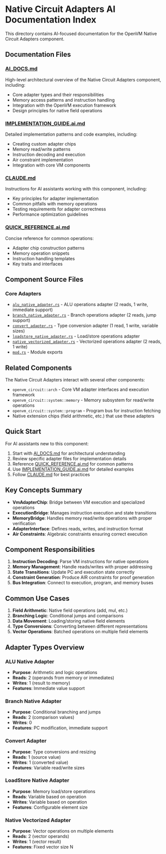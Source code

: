 # Native Circuit Adapters AI Documentation Index

This directory contains AI-focused documentation for the OpenVM Native Circuit Adapters component.

## Documentation Files

### [AI_DOCS.md](./AI_DOCS.md)
High-level architectural overview of the Native Circuit Adapters component, including:
- Core adapter types and their responsibilities
- Memory access patterns and instruction handling
- Integration with the OpenVM execution framework
- Design principles for native field operations

### [IMPLEMENTATION_GUIDE.ai.md](./IMPLEMENTATION_GUIDE.ai.md)
Detailed implementation patterns and code examples, including:
- Creating custom adapter chips
- Memory read/write patterns
- Instruction decoding and execution
- Air constraint implementation
- Integration with core VM components

### [CLAUDE.md](./CLAUDE.md)
Instructions for AI assistants working with this component, including:
- Key principles for adapter implementation
- Common pitfalls with memory operations
- Testing requirements for adapter correctness
- Performance optimization guidelines

### [QUICK_REFERENCE.ai.md](./QUICK_REFERENCE.ai.md)
Concise reference for common operations:
- Adapter chip construction patterns
- Memory operation snippets
- Instruction handling templates
- Key traits and interfaces

## Component Source Files

### Core Adapters
- [`alu_native_adapter.rs`](./alu_native_adapter.rs) - ALU operations adapter (2 reads, 1 write, immediate support)
- [`branch_native_adapter.rs`](./branch_native_adapter.rs) - Branch operations adapter (2 reads, jump support)
- [`convert_adapter.rs`](./convert_adapter.rs) - Type conversion adapter (1 read, 1 write, variable sizes)
- [`loadstore_native_adapter.rs`](./loadstore_native_adapter.rs) - Load/store operations adapter
- [`native_vectorized_adapter.rs`](./native_vectorized_adapter.rs) - Vectorized operations adapter (2 reads, 1 write)
- [`mod.rs`](./mod.rs) - Module exports

## Related Components

The Native Circuit Adapters interact with several other components:
- `openvm_circuit::arch` - Core VM adapter interfaces and execution framework
- `openvm_circuit::system::memory` - Memory subsystem for read/write operations
- `openvm_circuit::system::program` - Program bus for instruction fetching
- Native extension chips (field arithmetic, etc.) that use these adapters

## Quick Start

For AI assistants new to this component:
1. Start with [AI_DOCS.md](./AI_DOCS.md) for architectural understanding
2. Review specific adapter files for implementation details
3. Reference [QUICK_REFERENCE.ai.md](./QUICK_REFERENCE.ai.md) for common patterns
4. Use [IMPLEMENTATION_GUIDE.ai.md](./IMPLEMENTATION_GUIDE.ai.md) for detailed examples
5. Follow [CLAUDE.md](./CLAUDE.md) for best practices

## Key Concepts Summary

- **VmAdapterChip**: Bridge between VM execution and specialized operations
- **ExecutionBridge**: Manages instruction execution and state transitions
- **MemoryBridge**: Handles memory read/write operations with proper verification
- **AdapterInterface**: Defines reads, writes, and instruction format
- **Air Constraints**: Algebraic constraints ensuring correct execution

## Component Responsibilities

1. **Instruction Decoding**: Parse VM instructions for native operations
2. **Memory Management**: Handle reads/writes with proper addressing
3. **State Transitions**: Update PC and execution state correctly
4. **Constraint Generation**: Produce AIR constraints for proof generation
5. **Bus Integration**: Connect to execution, program, and memory buses

## Common Use Cases

1. **Field Arithmetic**: Native field operations (add, mul, etc.)
2. **Branching Logic**: Conditional jumps and comparisons
3. **Data Movement**: Loading/storing native field elements
4. **Type Conversions**: Converting between different representations
5. **Vector Operations**: Batched operations on multiple field elements

## Adapter Types Overview

### ALU Native Adapter
- **Purpose**: Arithmetic and logic operations
- **Reads**: 2 (operands from memory or immediates)
- **Writes**: 1 (result to memory)
- **Features**: Immediate value support

### Branch Native Adapter  
- **Purpose**: Conditional branching and jumps
- **Reads**: 2 (comparison values)
- **Writes**: 0
- **Features**: PC modification, immediate support

### Convert Adapter
- **Purpose**: Type conversions and resizing
- **Reads**: 1 (source value)
- **Writes**: 1 (converted value)
- **Features**: Variable read/write sizes

### LoadStore Native Adapter
- **Purpose**: Memory load/store operations
- **Reads**: Variable based on operation
- **Writes**: Variable based on operation
- **Features**: Configurable element size

### Native Vectorized Adapter
- **Purpose**: Vector operations on multiple elements
- **Reads**: 2 (vector operands)
- **Writes**: 1 (vector result)
- **Features**: Fixed vector size N